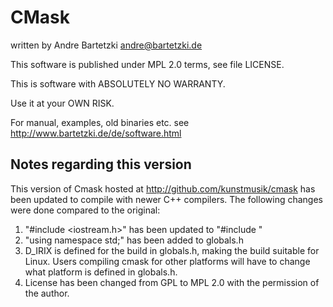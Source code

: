 # CMask
written by Andre Bartetzki <andre@bartetzki.de>

This software is published under MPL 2.0 terms, see file LICENSE.

This is software with ABSOLUTELY NO WARRANTY.

Use it at your OWN RISK. 

For manual, examples, old binaries etc. see
http://www.bartetzki.de/de/software.html

## Notes regarding this version

This version of Cmask hosted at http://github.com/kunstmusik/cmask has been updated to compile with newer C++ compilers. The following changes were done compared to the original:

1. "#include <iostream.h>" has been updated to "#include <iostream>"
2. "using namespace std;" has been added to globals.h
3. D_IRIX is defined for the build in globals.h, making the build suitable for Linux.  Users compiling cmask for other platforms will have to change what platform is defined in globals.h. 
4. License has been changed from GPL to MPL 2.0 with the permission of the author.



